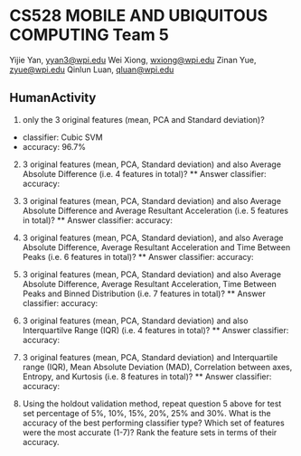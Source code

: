 CS528 MOBILE AND UBIQUITOUS COMPUTING
Team 5
=======
Yijie Yan, yyan3@wpi.edu
Wei Xiong, wxiong@wpi.edu
Zinan Yue, zyue@wpi.edu
Qinlun Luan, qluan@wpi.edu

## HumanActivity
1. only the 3 original features (mean, PCA and Standard deviation)?

 - classifier: Cubic SVM
 - accuracy: 96.7%

2. 3 original features (mean, PCA, Standard deviation) and also Average Absolute Difference (i.e. 4 features in total)?
** Answer
classifier: 
accuracy: 

3. 3 original features (mean, PCA, Standard deviation) and also Average Absolute Difference and Average Resultant Acceleration (i.e. 5 features in total)?
** Answer
classifier: 
accuracy: 

4. 3 original features (mean, PCA, Standard deviation), and also Average Absolute Difference, Average Resultant Acceleration and Time Between Peaks (i.e. 6 features in total)?
** Answer
classifier: 
accuracy: 

5. 3 original features (mean, PCA, Standard deviation) and also Average Absolute Difference, Average Resultant Acceleration, Time Between Peaks and Binned Distribution (i.e. 7 features in total)?
** Answer
classifier: 
accuracy: 

6. 3 original features (mean, PCA, Standard deviation) and also Interquartilve Range (IQR) (i.e. 4 features in total)?
** Answer
classifier: 
accuracy: 

7. 3 original features (mean, PCA, Standard deviation) and Interquartile range (IQR), Mean Absolute Deviation (MAD), Correlation between axes, Entropy, and Kurtosis (i.e. 8 features in total)?
** Answer
classifier: 
accuracy: 

8. Using the holdout validation method, repeat question 5 above for test set percentage of 5%, 10%, 15%, 20%, 25% and 30%. What is the accuracy of the best performing classifier type? Which set of features were the most accurate (1-7)? Rank the feature sets in terms of their accuracy.

